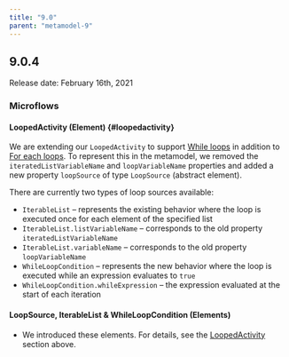 ```yaml
---
title: "9.0"
parent: "metamodel-9"
---
```


## 9.0.4

Release date: February 16th, 2021

### Microflows

#### LoopedActivity (Element) {#loopedactivity}

We are extending our `LoopedActivity` to support [While loops](/refguide/loop#while) in addition to [For each loops](/refguide/loop#for-each). To represent this in the metamodel, we removed the `iteratedListVariableName` and `loopVariableName` properties and added a new property `loopSource` of type `LoopSource` (abstract element).

There are currently two types of loop sources available:

* `IterableList` – represents the existing behavior where the loop is executed once for each element of the specified list
 * `IterableList.listVariableName` – corresponds to the old property `iteratedListVariableName`
 * `IterableList.variableName` – corresponds to the old property `loopVariableName`
* `WhileLoopCondition` – represents the new behavior where the loop is executed while an expression evaluates to `true`
 * `WhileLoopCondition.whileExpression` – the expression evaluated at the start of each iteration

#### LoopSource, IterableList & WhileLoopCondition (Elements)

* We introduced these elements. For details, see the [LoopedActivity](#loopedactivity) section above.
